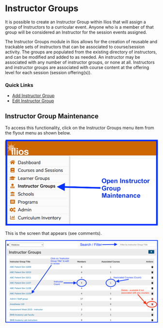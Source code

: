 # Instructor Groups

It is possible to create an Instructor Group within Ilios that will assign a group of Instructors to a curricular event. Anyone who is a member of that group will be considered an Instructor for the session events assigned.

The Instructor Groups module in Ilios allows for the creation of reusable and trackable sets of instructors that can be associated to course/session activity. The groups are populated from the existing directory of instructors, and can be modified and added to as needed. An instructor may be associated with any number of instructor groups, or none at all. Instructors and instructor groups are associated with course content at the offering level for each session \(session offering\(s\)\).

### Quick Links

* [Add Instructor Group](https://iliosproject.gitbook.io/ilios-user-guide/instructor-groups/add-instructor-group)
* [Edit Instructor Group](https://iliosproject.gitbook.io/ilios-user-guide/instructor-groups/edit-instructor-group)

## Instructor Group Maintenance

To access this functionality, click on the Instructor Groups menu item from the flyout menu as shown below.

![Instructor Groups \(selected\)](../.gitbook/assets/inst_grp1.png)

This is the screen that appears \(see comments\).

![](../.gitbook/assets/inst_grp_1.png)


